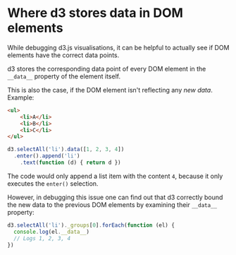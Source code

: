 # Where d3 stores data in DOM elements 

While debugging d3.js visualisations, it can be helpful to actually see if
DOM elements have the correct data points. 

d3 stores the corresponding data point of every DOM element in the `__data__` 
property of the element itself.

This is also the case, if the DOM element isn't reflecting any _new data_.
Example:

```html
<ul>
    <li>A</li>
    <li>B</li>
    <li>C</li>
</ul>
```

```javascript
d3.selectAll('li').data([1, 2, 3, 4])
  .enter().append('li')
    .text(function (d) { return d })
```

The code would only append a list item with the content `4`, because it only 
executes the `enter()` selection.

However, in debugging this issue one can find out that d3 correctly bound the 
new data to the previous DOM elements by examining their `__data__` property:

```javascript
d3.selectAll('li')._groups[0].forEach(function (el) {
  console.log(el.__data__)
  // Logs 1, 2, 3, 4
})
```
